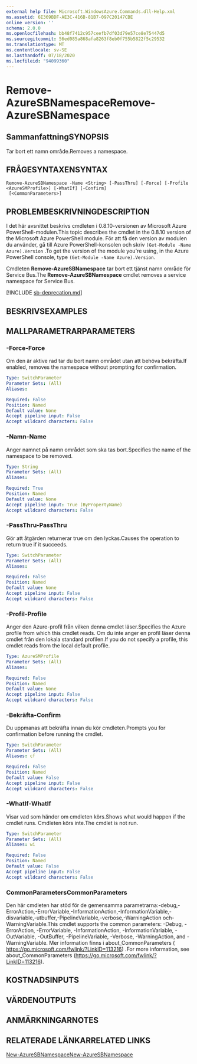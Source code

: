 ```yaml
---
external help file: Microsoft.WindowsAzure.Commands.dll-Help.xml
ms.assetid: 6E369BDF-AE3C-416B-81B7-097C20147CBE
online version: ''
schema: 2.0.0
ms.openlocfilehash: bb48f7412c957ceefb7df03d79e57ce8e75447d5
ms.sourcegitcommit: 56ed085a868afa8263f8eb0f755b5822f5c29532
ms.translationtype: MT
ms.contentlocale: sv-SE
ms.lasthandoff: 07/18/2020
ms.locfileid: "94099360"
---
```

# <span data-ttu-id="fd9f9-101">Remove-AzureSBNamespace</span><span class="sxs-lookup"><span data-stu-id="fd9f9-101">Remove-AzureSBNamespace</span></span>

## <span data-ttu-id="fd9f9-102">Sammanfattning</span><span class="sxs-lookup"><span data-stu-id="fd9f9-102">SYNOPSIS</span></span>
<span data-ttu-id="fd9f9-103">Tar bort ett namn område.</span><span class="sxs-lookup"><span data-stu-id="fd9f9-103">Removes a namespace.</span></span>

## <span data-ttu-id="fd9f9-104">FRÅGESYNTAXEN</span><span class="sxs-lookup"><span data-stu-id="fd9f9-104">SYNTAX</span></span>

```
Remove-AzureSBNamespace -Name <String> [-PassThru] [-Force] [-Profile <AzureSMProfile>] [-WhatIf] [-Confirm]
 [<CommonParameters>]
```

## <span data-ttu-id="fd9f9-105">PROBLEMBESKRIVNING</span><span class="sxs-lookup"><span data-stu-id="fd9f9-105">DESCRIPTION</span></span>
<span data-ttu-id="fd9f9-106">I det här avsnittet beskrivs cmdleten i 0.8.10-versionen av Microsoft Azure PowerShell-modulen.</span><span class="sxs-lookup"><span data-stu-id="fd9f9-106">This topic describes the cmdlet in the 0.8.10 version of the Microsoft Azure PowerShell module.</span></span>
<span data-ttu-id="fd9f9-107">För att få den version av modulen du använder, gå till Azure PowerShell-konsolen och skriv `(Get-Module -Name Azure).Version` .</span><span class="sxs-lookup"><span data-stu-id="fd9f9-107">To get the version of the module you're using, in the Azure PowerShell console, type `(Get-Module -Name Azure).Version`.</span></span>

<span data-ttu-id="fd9f9-108">Cmdleten **Remove-AzureSBNamespace** tar bort ett tjänst namn område för Service Bus.</span><span class="sxs-lookup"><span data-stu-id="fd9f9-108">The **Remove-AzureSBNamespace** cmdlet removes a service namespace for Service Bus.</span></span>

[!INCLUDE [sb-deprecation.md](../include/sb-deprecation.md)]

## <span data-ttu-id="fd9f9-109">BESKRIVS</span><span class="sxs-lookup"><span data-stu-id="fd9f9-109">EXAMPLES</span></span>

## <span data-ttu-id="fd9f9-110">MALLPARAMETRAR</span><span class="sxs-lookup"><span data-stu-id="fd9f9-110">PARAMETERS</span></span>

### <span data-ttu-id="fd9f9-111">-Force</span><span class="sxs-lookup"><span data-stu-id="fd9f9-111">-Force</span></span>
<span data-ttu-id="fd9f9-112">Om den är aktive rad tar du bort namn området utan att behöva bekräfta.</span><span class="sxs-lookup"><span data-stu-id="fd9f9-112">If enabled, removes the namespace without prompting for confirmation.</span></span>

```yaml
Type: SwitchParameter
Parameter Sets: (All)
Aliases: 

Required: False
Position: Named
Default value: None
Accept pipeline input: False
Accept wildcard characters: False
```

### <span data-ttu-id="fd9f9-113">-Namn</span><span class="sxs-lookup"><span data-stu-id="fd9f9-113">-Name</span></span>
<span data-ttu-id="fd9f9-114">Anger namnet på namn området som ska tas bort.</span><span class="sxs-lookup"><span data-stu-id="fd9f9-114">Specifies the name of the namespace to be removed.</span></span>

```yaml
Type: String
Parameter Sets: (All)
Aliases: 

Required: True
Position: Named
Default value: None
Accept pipeline input: True (ByPropertyName)
Accept wildcard characters: False
```

### <span data-ttu-id="fd9f9-115">-PassThru</span><span class="sxs-lookup"><span data-stu-id="fd9f9-115">-PassThru</span></span>
<span data-ttu-id="fd9f9-116">Gör att åtgärden returnerar true om den lyckas.</span><span class="sxs-lookup"><span data-stu-id="fd9f9-116">Causes the operation to return true if it succeeds.</span></span>

```yaml
Type: SwitchParameter
Parameter Sets: (All)
Aliases: 

Required: False
Position: Named
Default value: None
Accept pipeline input: False
Accept wildcard characters: False
```

### <span data-ttu-id="fd9f9-117">-Profil</span><span class="sxs-lookup"><span data-stu-id="fd9f9-117">-Profile</span></span>
<span data-ttu-id="fd9f9-118">Anger den Azure-profil från vilken denna cmdlet läser.</span><span class="sxs-lookup"><span data-stu-id="fd9f9-118">Specifies the Azure profile from which this cmdlet reads.</span></span>
<span data-ttu-id="fd9f9-119">Om du inte anger en profil läser denna cmdlet från den lokala standard profilen.</span><span class="sxs-lookup"><span data-stu-id="fd9f9-119">If you do not specify a profile, this cmdlet reads from the local default profile.</span></span>

```yaml
Type: AzureSMProfile
Parameter Sets: (All)
Aliases: 

Required: False
Position: Named
Default value: None
Accept pipeline input: False
Accept wildcard characters: False
```

### <span data-ttu-id="fd9f9-120">-Bekräfta</span><span class="sxs-lookup"><span data-stu-id="fd9f9-120">-Confirm</span></span>
<span data-ttu-id="fd9f9-121">Du uppmanas att bekräfta innan du kör cmdleten.</span><span class="sxs-lookup"><span data-stu-id="fd9f9-121">Prompts you for confirmation before running the cmdlet.</span></span>

```yaml
Type: SwitchParameter
Parameter Sets: (All)
Aliases: cf

Required: False
Position: Named
Default value: False
Accept pipeline input: False
Accept wildcard characters: False
```

### <span data-ttu-id="fd9f9-122">-WhatIf</span><span class="sxs-lookup"><span data-stu-id="fd9f9-122">-WhatIf</span></span>
<span data-ttu-id="fd9f9-123">Visar vad som händer om cmdleten körs.</span><span class="sxs-lookup"><span data-stu-id="fd9f9-123">Shows what would happen if the cmdlet runs.</span></span>
<span data-ttu-id="fd9f9-124">Cmdleten körs inte.</span><span class="sxs-lookup"><span data-stu-id="fd9f9-124">The cmdlet is not run.</span></span>

```yaml
Type: SwitchParameter
Parameter Sets: (All)
Aliases: wi

Required: False
Position: Named
Default value: False
Accept pipeline input: False
Accept wildcard characters: False
```

### <span data-ttu-id="fd9f9-125">CommonParameters</span><span class="sxs-lookup"><span data-stu-id="fd9f9-125">CommonParameters</span></span>
<span data-ttu-id="fd9f9-126">Den här cmdleten har stöd för de gemensamma parametrarna:-debug,-ErrorAction,-ErrorVariable,-InformationAction,-InformationVariable,-disvariable,-utbuffer,-PipelineVariable,-verbose,-WarningAction och-WarningVariable.</span><span class="sxs-lookup"><span data-stu-id="fd9f9-126">This cmdlet supports the common parameters: -Debug, -ErrorAction, -ErrorVariable, -InformationAction, -InformationVariable, -OutVariable, -OutBuffer, -PipelineVariable, -Verbose, -WarningAction, and -WarningVariable.</span></span> <span data-ttu-id="fd9f9-127">Mer information finns i about_CommonParameters ( https://go.microsoft.com/fwlink/?LinkID=113216) .</span><span class="sxs-lookup"><span data-stu-id="fd9f9-127">For more information, see about_CommonParameters (https://go.microsoft.com/fwlink/?LinkID=113216).</span></span>

## <span data-ttu-id="fd9f9-128">KOSTNADS</span><span class="sxs-lookup"><span data-stu-id="fd9f9-128">INPUTS</span></span>

## <span data-ttu-id="fd9f9-129">VÄRDEN</span><span class="sxs-lookup"><span data-stu-id="fd9f9-129">OUTPUTS</span></span>

## <span data-ttu-id="fd9f9-130">ANMÄRKNINGAR</span><span class="sxs-lookup"><span data-stu-id="fd9f9-130">NOTES</span></span>

## <span data-ttu-id="fd9f9-131">RELATERADE LÄNKAR</span><span class="sxs-lookup"><span data-stu-id="fd9f9-131">RELATED LINKS</span></span>

[<span data-ttu-id="fd9f9-132">New-AzureSBNamespace</span><span class="sxs-lookup"><span data-stu-id="fd9f9-132">New-AzureSBNamespace</span></span>](./New-AzureSBNamespace.md)


